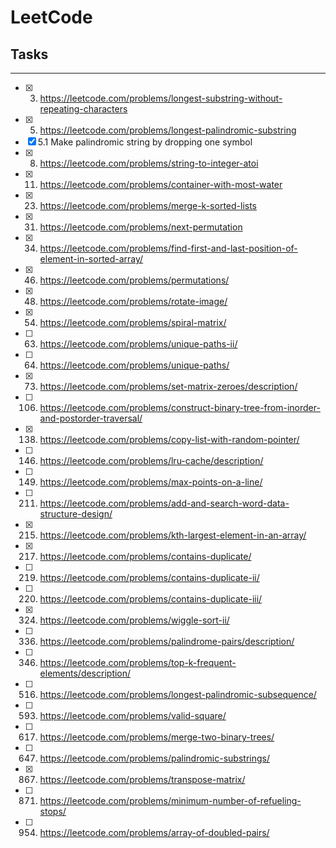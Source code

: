 # LeetCode

## Tasks
----
- [x] 3. https://leetcode.com/problems/longest-substring-without-repeating-characters
- [x] 5. https://leetcode.com/problems/longest-palindromic-substring
- [x] 5.1 Make palindromic string by dropping one symbol
- [x] 8. https://leetcode.com/problems/string-to-integer-atoi
- [x] 11. https://leetcode.com/problems/container-with-most-water
- [x] 23. https://leetcode.com/problems/merge-k-sorted-lists
- [x] 31. https://leetcode.com/problems/next-permutation
- [x] 34. https://leetcode.com/problems/find-first-and-last-position-of-element-in-sorted-array/
- [x] 46. https://leetcode.com/problems/permutations/
- [x] 48. https://leetcode.com/problems/rotate-image/
- [x] 54. https://leetcode.com/problems/spiral-matrix/
- [ ] 63. https://leetcode.com/problems/unique-paths-ii/
- [ ] 64. https://leetcode.com/problems/unique-paths/
- [x] 73. https://leetcode.com/problems/set-matrix-zeroes/description/
- [ ] 106. https://leetcode.com/problems/construct-binary-tree-from-inorder-and-postorder-traversal/
- [x] 138. https://leetcode.com/problems/copy-list-with-random-pointer/
- [ ] 146. https://leetcode.com/problems/lru-cache/description/
- [ ] 149. https://leetcode.com/problems/max-points-on-a-line/
- [ ] 211. https://leetcode.com/problems/add-and-search-word-data-structure-design/
- [x] 215. https://leetcode.com/problems/kth-largest-element-in-an-array/
- [x] 217. https://leetcode.com/problems/contains-duplicate/
- [ ] 219. https://leetcode.com/problems/contains-duplicate-ii/
- [ ] 220. https://leetcode.com/problems/contains-duplicate-iii/
- [x] 324. https://leetcode.com/problems/wiggle-sort-ii/
- [ ] 336. https://leetcode.com/problems/palindrome-pairs/description/
- [ ] 346. https://leetcode.com/problems/top-k-frequent-elements/description/
- [ ] 516. https://leetcode.com/problems/longest-palindromic-subsequence/
- [ ] 593. https://leetcode.com/problems/valid-square/
- [ ] 617. https://leetcode.com/problems/merge-two-binary-trees/
- [ ] 647. https://leetcode.com/problems/palindromic-substrings/
- [x] 867. https://leetcode.com/problems/transpose-matrix/
- [ ] 871. https://leetcode.com/problems/minimum-number-of-refueling-stops/
- [ ] 954. https://leetcode.com/problems/array-of-doubled-pairs/

